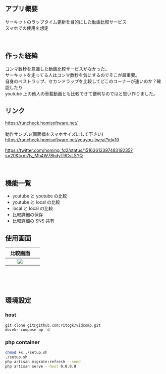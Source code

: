 ## アプリ概要

サーキットのラップタイム更新を目的にした動画比較サービス<br>
スマホでの使用を想定<br>
<br>
<br>

## 作った経緯

コンマ数秒を意識した動画比較サービスがなかった。<br>
サーキットを走ってる人はコンマ数秒を気にするのでそこが超重要。<br>
自身のベストラップ、セカンドラップを比較してどこのコーナーが速いのか？確認したり<br>
youtube 上の他人の車載動画とも比較できて便利なのではと思い作りました。<br>

## リンク

https://runcheck.homisoftware.net/ <br>
<br>
動作サンプル(画面幅をスマホサイズにして下さい)<br>
https://runcheck.homisoftware.net/youyou-tweat?id=10<br>
<br>
https://twitter.com/homing_fd2/status/1516361339748319235?s=20&t=m7lv_Mh4W78hdyT9CsLSYQ<br>
<br>
<br>

## 機能一覧

- youtube と youtube の比較
- youtube と local の比較
- local と local の比較
- 比較詳細の保存
- 比較詳細の SNS 共有

## 使用画面

|                                                    比較画面　                                                     |     |
| :---------------------------------------------------------------------------------------------------------------: | :-: |
| <img src="https://user-images.githubusercontent.com/72111956/107892429-5d728400-6f68-11eb-872b-e532ca898251.png"> |

<br>

<br>
<br>

## 環境設定

### host

```
git clone git@github.com:ritogk/vidcomp.git
docekr-compose up -d
```

### php container

```sh
chmod +x ./setup.sh
./setup.sh
php artisan migrate:refresh --seed
php artisan serve --host 0.0.0.0
```

<br>
<br>
